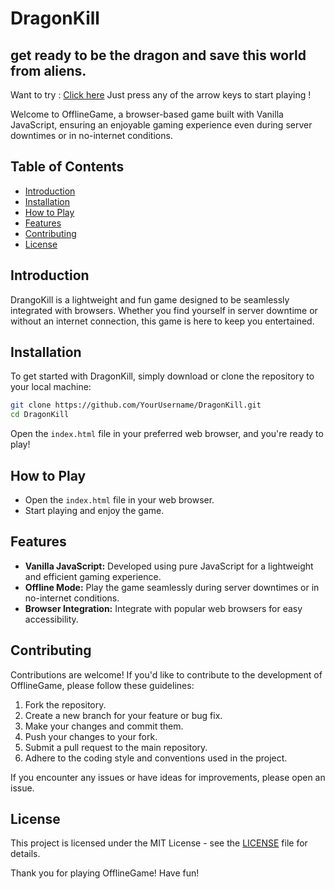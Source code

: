 # DragonKill
## get ready to be the dragon and save this world from aliens.

Want to try : [Click here](https://mdaffanmafia.github.io/DragonKill/)
Just press any of the arrow keys to start playing !

Welcome to OfflineGame, a browser-based game built with Vanilla JavaScript, ensuring an enjoyable gaming experience even during server downtimes or in no-internet conditions.

## Table of Contents

- [Introduction](#introduction)
- [Installation](#installation)
- [How to Play](#how-to-play)
- [Features](#features)
- [Contributing](#contributing)
- [License](#license)

## Introduction

DrangoKill is a lightweight and fun game designed to be seamlessly integrated with browsers. Whether you find yourself in server downtime or without an internet connection, this game is here to keep you entertained.

## Installation

To get started with DragonKill, simply download or clone the repository to your local machine:

```bash
git clone https://github.com/YourUsername/DragonKill.git
cd DragonKill
```

Open the `index.html` file in your preferred web browser, and you're ready to play!

## How to Play

- Open the `index.html` file in your web browser.
- Start playing and enjoy the game.

## Features

- **Vanilla JavaScript:** Developed using pure JavaScript for a lightweight and efficient gaming experience.
- **Offline Mode:** Play the game seamlessly during server downtimes or in no-internet conditions.
- **Browser Integration:** Integrate with popular web browsers for easy accessibility.

## Contributing

Contributions are welcome! If you'd like to contribute to the development of OfflineGame, please follow these guidelines:

1. Fork the repository.
2. Create a new branch for your feature or bug fix.
3. Make your changes and commit them.
4. Push your changes to your fork.
5. Submit a pull request to the main repository.
6. Adhere to the coding style and conventions used in the project.

If you encounter any issues or have ideas for improvements, please open an issue.

## License

This project is licensed under the MIT License - see the [LICENSE](LICENSE) file for details.

Thank you for playing OfflineGame! Have fun!


